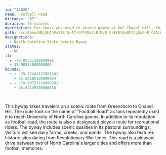 ```yaml
---
id: "12820"
name: Football Road
distance: "37"
duration: 45 minutes
description: For those who used to attend games at UNC-Chapel Hill, this route was known as 'football road.' Along this route travelers may see dairy farms, creeks, ponds and bicyclists.
path: sxczEbvuaNBj@hAhFxFfLf@rAT~CPtOVxCzB|Mv@`CrBrEt@vBXfCgGxFeB`C{AzCcFjNi@lC_Et^EpDxElq@dIzf@dFhSb@zBLpB?lYQ|_@AzBw@xSG`EFxAXnB^hAbClFfFzNlA|Er@|DJfE?jPHbAh@tCpKj_@b@~BThEZvJhAr`@KdSRfDxAnQ^lQ_B`p@GlFRtBrAjHT|CNnb@E|Hu@t[CfEUnISdByClNYlBSbERrDd@vDrCtP|@zGJrCf@~VClCIlAc@vB}DxIaAvDMbDHzHLhCTbBn@rCx@lCrB`FX`A`@~CF`D?~D_@hTYjCmAnH_@lDOrFEnFd@pFlDvZh@nKbAtL?xCMvAoAjHo@|Do@nBuNtYm@xAgH|ZyDxXwDtS[lDAzCv@fQ]hs@KlEKjAYzA_@jAwSdh@k@rBqDpRcBlJO`BB~B`@~DzEvZxC~NRvCObEgCzMExCXpDhAfDlGtJ|AlEn@dDn@jLRbBd@fB|BxFh@rBJr@D~DEzm@RlCjBtIVlD]zHO|A[tAs@lByBlDwCfGu@~Bc@jCm@nP_CbSo@tJyL`iAKjCOlHi@~c@RxDbBvPn@rD|Yj{@~Jh\j@lC\xFNfKj@|nAXfF~@vElVxw@r@pCpG~]NrBMzHlSBvFWbXfAfIm@vBs@rAcAFd@?pDLfCrBzSkNEcA^]f@Oj@e@tF?pAdAlEjDhLgSvT{HrJ{BtDwApBaAx@}DpBcAr@_c@t]mBbC}A~Ce@zAo@zDyAnPe@jBmBfFi@fCyAlQi@zKOnFMj]QrDo@~DwFjR{D`T_AdCeBtBgCxAcFjBwBtBq@rAaA~CqNlp@o@dCsBtEyg@hl@iA|Ay@lBy@rDOrBIlJU`Cs@lCw@xAsHnLqM`Q}DzEiSzQcRtN}ElDgItGmCjCkHnIyPtMoArAgFdHeCtCoMxMiClBqHtDiCbBsAlByD`IsB~ByAz@sNrFuA~@}E`Fo@rAm@pBk@r@p@bD^lFf@zT^fBfFxNZlCAfBYtBy@jDYzCi@d^YbBoBhIuJfn@UjAcAlB_Bx@oLxE_Ah@iBbB_KvLiG~EcAj@_B`@qGv@}A`@uAv@gB~A{@zA{CrJk@xA}C`EaJrK_@n@e@pB]nE_@vBkQbh@m@|ByExU?pE~Aj]|BdV@bAIrAe@`CcA~A}I|Hm@bA[xBiCjYgG~y@i@xBe@hA{HhMoBlEgH~X{B`PcDhMUvAKlBm@p\BhBTjGSfDuArHSnJBlBjA`OBfD_@pCiAxDe@hCIdCX~F?tBSpB[`BsAxCyAfCmD~D]j@a@zAi@pDm@zAy@z@oBvA}CxCmA`@aAHoGkAiJFgCv@_B~AsDhIs@pBkIhSaNn_@wCxHcIfO}MtUeRfc@sVfr@wAnB_I~HqHvGst@hjAiC`FiBbFc@hBe@tDM~CBr\~Ana@EpFUvAgDjLGJQd@O\qB`FGPeDpIaBdEoCdHqDjJgApCa@lAkB~GeErOkH|YgAjEABy@vCCLwAhFY`AgAdE_@rAqAzEMb@c@`Bw@nDGRi@rC[vAADCFoDvL}@hD{ChL]rAAD[xAG^[pBUdCUjBcAvIMvASxA_@pAiC`Hg@hAYd@e@b@m@j@_@V{@^yA\kB`@q@Zq@j@_@f@[h@]jAAFG`@Ep@An@@r@Fd@Lt@Nr@ZvAv@fDl@jCDX
designations:
  - North Carolina State Scenic Byway
states:
  - NC
ll:
  - -79.08721199999991
  - 35.90554000000009
bounds:
  - - -79.77443187851301
    - 35.88185100000004
  - - -79.08721199999991
    - 36.04149700000016

---
```


This byway takes travelers on a scenic route from Greensboro to Chapel Hill.  The route took on the name of "Football Road" as fans repeatedly used it to reach University of North Carolina games.  In addition to its reputation as football road, the route is also a designated bicycle route for recreational riders.  The byway includes scenic qualities in its pastoral surroundings. Visitors will see dairy farms, creeks,  and ponds. The byway also features historic sites dating from Revolutionary War times.  This road is a pleasant drive between two of North Carolina's larger cities and offers more than football memories.
